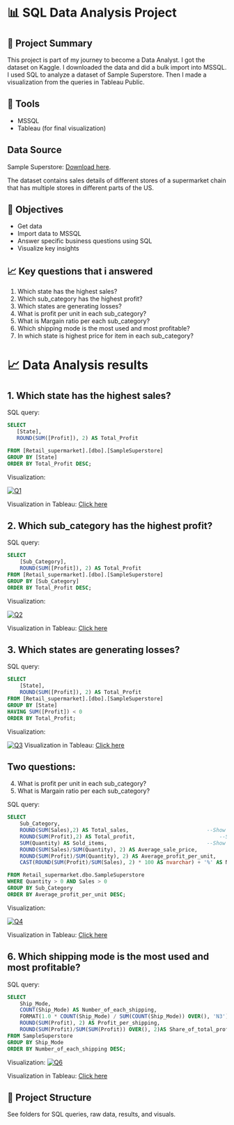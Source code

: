# 📊 SQL Data Analysis Project

## 🧠 Project Summary
This project is part of my journey to become a Data Analyst. I got the dataset on Kaggle. I downloaded the data and did a bulk import into MSSQL. I used SQL to analyze a dataset of Sample Superstore. Then I made a visualization from the queries in Tableau Public.

## 🔧 Tools
- MSSQL
- Tableau (for final visualization)

## Data Source
Sample Superstore: [Download here](https://www.kaggle.com/datasets/roopacalistus/superstore).

The dataset contains sales details of different stores of a supermarket chain that has multiple stores in different parts of the US.

## 📌 Objectives
- Get data
- Import data to MSSQL
- Answer specific business questions using SQL
- Visualize key insights

## 📈 Key questions that i answered
1. Which state has the highest sales?
2. Which sub_category has the highest profit?
3. Which states are generating losses?
4. What is profit per unit in each sub_category?
5. What is Margain ratio per each sub_category?
6. Which shipping mode is the most used and most profitable?
7. In which state is highest price for item in each sub_category?

# 📈 Data Analysis results
## 1. Which state has the highest sales?
SQL query:
```sql
SELECT
   [State],
   ROUND(SUM([Profit]), 2) AS Total_Profit

FROM [Retail_supermarket].[dbo].[SampleSuperstore]
GROUP BY [State]
ORDER BY Total_Profit DESC;
```
Visualization:

[![Q1](Q1.png)](Q1.png)

Visualization in Tableau: 
[Click here](https://public.tableau.com/app/profile/denis.struna/viz/Question1_17492323532630/Q1)

## 2. Which sub_category has the highest profit?
SQL query:
```sql
SELECT
	[Sub_Category],
	ROUND(SUM([Profit]), 2) AS Total_Profit
FROM [Retail_supermarket].[dbo].[SampleSuperstore]
GROUP BY [Sub_Category]
ORDER BY Total_Profit DESC;
```
Visualization:

[![Q2](Q2.png)](Q2.png)

Visualization in Tableau: 
[Click here](https://public.tableau.com/app/profile/denis.struna/viz/Question2_17492332552080/Q2?publish=yes)

## 3. Which states are generating losses?
SQL query:
```sql
SELECT
	[State],
	ROUND(SUM([Profit]), 2) AS Total_Profit
FROM [Retail_supermarket].[dbo].[SampleSuperstore]
GROUP BY [State]
HAVING SUM([Profit]) < 0
ORDER BY Total_Profit;
```
Visualization:

[![Q3](Q3.png)](Q3.png)
Visualization in Tableau: 
[Click here](https://public.tableau.com/app/profile/denis.struna/viz/Question3_17492334172120/Q3?publish=yes)


## Two questions:
4. What is profit per unit in each sub_category?
5. What is Margain ratio per each sub_category?

SQL query:
```sql
SELECT
	Sub_Category,
	ROUND(SUM(Sales),2) AS Total_sales,							--Show Total sales
	ROUND(SUM(Profit),2) AS Total_profit,							--Show Total profit
	SUM(Quantity) AS Sold_items,								--Show Total quantity
	ROUND(SUM(Sales)/SUM(Quantity), 2) AS Average_sale_price,				--Show Absolute average price per one unit
	ROUND(SUM(Profit)/SUM(Quantity), 2) AS Average_profit_per_unit,				--Show Absolute average Profit per one unit sold
	CAST(ROUND(SUM(Profit)/SUM(Sales), 2) * 100 AS nvarchar) + '%' AS Margain_ratio		--Show Margain ratio in %

FROM Retail_supermarket.dbo.SampleSuperstore
WHERE Quantity > 0 AND Sales > 0
GROUP BY Sub_Category
ORDER BY Average_profit_per_unit DESC;
```
Visualization:

[![Q4](Q4.png)](Q4.png)

Visualization in Tableau: 
[Click here](https://public.tableau.com/app/profile/denis.struna/viz/Question4_17492338293470/Q4?publish=yes)


## 6. Which shipping mode is the most used and most profitable?
SQL query:
```sql
SELECT
	Ship_Mode,
	COUNT(Ship_Mode) AS Number_of_each_shipping,
	FORMAT(1.0 * COUNT(Ship_Mode) / SUM(COUNT(Ship_Mode)) OVER(), 'N3') AS Share_of_total_shipping,
	ROUND(SUM(Profit), 2) AS Profit_per_shipping,
	ROUND(SUM(Profit)/SUM(SUM(Profit)) OVER(), 2)AS Share_of_total_profit
FROM SampleSuperstore
GROUP BY Ship_Mode
ORDER BY Number_of_each_shipping DESC;
```
Visualization:
[![Q6](Q6.png)](Q6.png)

Visualization in Tableau: 
[Click here](https://public.tableau.com/app/profile/denis.struna/viz/Question6_seperated/Dashboard1?publish=yes)


## 📂 Project Structure
See folders for SQL queries, raw data, results, and visuals.



